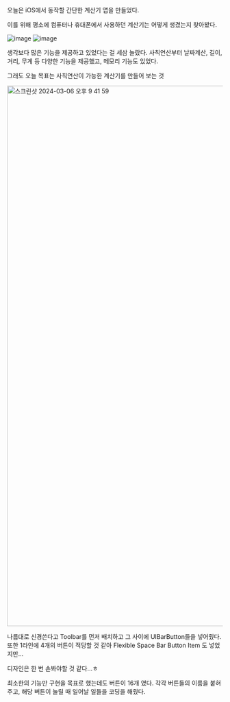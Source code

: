 오늘은 iOS에서 동작할 간단한 계산기 앱을 만들었다.

이를 위해 평소에 컴퓨터나 휴대폰에서 사용하던 계산기는 어떻게 생겼는지 찾아봤다.


![image](https://github.com/kex8977/---iOS-3-/assets/46492883/4e3ed70e-4cb4-45c2-bb39-68d9a7adf9f5)
![image](https://github.com/kex8977/---iOS-3-/assets/46492883/5ba26886-249d-402d-a50d-1446ef217512)





생각보다 많은 기능을 제공하고 있었다는 걸 세삼 놀랐다.
사칙연산부터 날짜계산, 길이, 거리, 무게 등 다양한 기능을 제공했고, 메모리 기능도 있었다.

그래도 오늘 목표는 사칙연산이 가능한 계산기를 만들어 보는 것






<img width="1260" alt="스크린샷 2024-03-06 오후 9 41 59" src="https://github.com/kex8977/---iOS-3-/assets/46492883/af851643-194f-460f-949d-2d4b60038d45">



나름대로 신경쓴다고 Toolbar를 먼저 배치하고
그 사이에 UIBarButton들을 넣어줬다.
또한 1라인에 4개의 버튼이 적당할 것 같아 Flexible Space Bar Button Item 도 넣었지만...

디자인은 한 번 손봐야할 것 같다...ㅎ



최소한의 기능만 구현을 목표로 했는데도 버튼이 16개 였다.
각각 버튼들의 이름을 붙혀주고, 해당 버튼이 눌릴 때 일어날 일들을 코딩을 해줬다.

